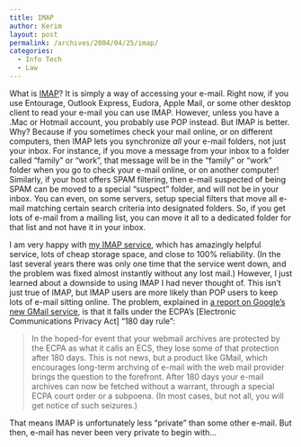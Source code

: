 ```yaml
---
title: IMAP
author: Kerim
layout: post
permalink: /archives/2004/04/25/imap/
categories:
  - Info Tech
  - Law
---
```

What is <a href="http://www.washington.edu/imap/" onclick="_gaq.push(['_trackEvent', 'outbound-article', 'http://www.washington.edu/imap/', 'IMAP']);" >IMAP</a>? It is simply a way of accessing your e-mail. Right now, if you use Entourage, Outlook Express, Eudora, Apple Mail, or some other desktop client to read your e-mail you can use IMAP. However, unless you have a .Mac or Hotmail account, you probably use POP instead. But IMAP is better. Why? Because if you sometimes check your mail online, or on different computers, then IMAP lets you synchronize *all* your e-mail folders, not just your inbox. For instance, if you move a message from your inbox to a folder called &#8220;family&#8221; or &#8220;work&#8221;, that message will be in the &#8220;family&#8221; or &#8220;work&#8221; folder when you go to check your e-mail online, or on another computer! Similarly, if your host offers SPAM filtering, then e-mail suspected of being SPAM can be moved to a special &#8220;suspect&#8221; folder, and will not be in your inbox. You can even, on some servers, setup special filters that move all e-mail matching certain search criteria into designated folders. So, if you get lots of e-mail from a mailing list, you can move it all to a dedicated folder for that list and not have it in your inbox.

I am very happy with <a href="http://luxsci.com/affiliate.php/la-129052/index.html" onclick="_gaq.push(['_trackEvent', 'outbound-article', 'http://luxsci.com/affiliate.php/la-129052/index.html', 'my IMAP service']);" >my IMAP service</a>, which has amazingly helpful service, lots of cheap storage space, and close to 100% reliability. (In the last several years there was only one time that the service went down, and the problem was fixed almost instantly without any lost mail.) However, I just learned about a downside to using IMAP I had never thought of. This isn&#8217;t just true of IMAP, but IMAP users are more likely than POP users to keep lots of e-mail sitting online. The problem, explained in <a href="http://www.templetons.com/brad/gmail.html" onclick="_gaq.push(['_trackEvent', 'outbound-article', 'http://www.templetons.com/brad/gmail.html', 'a report on Google&#8217;s new GMail service']);" >a report on Google&#8217;s new GMail service</a>, is that it falls under the ECPA&#8217;s [Electronic Communications Privacy Act] &#8220;180 day rule&#8221;:

> In the hoped-for event that your webmail archives are protected by the ECPA as what it calls an ECS, they lose some of that protection after 180 days. This is not news, but a product like GMail, which encourages long-term archving of e-mail with the web mail provider brings the question to the forefront. After 180 days your e-mail archives can now be fetched without a warrant, through a special ECPA court order or a subpoena. (In most cases, but not all, you will get notice of such seizures.)

That means IMAP is unfortunately less &#8220;private&#8221; than some other e-mail. But then, e-mail has never been very private to begin with&#8230;

